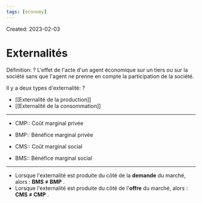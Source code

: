 ```yaml
---
tags: [economy]
---
```

Created: 2023-02-03

# Externalités
Définition:
?
L'effet de l'acte d'un agent économique sur un tiers ou sur la société sans que l'agent ne prenne en compte la participation de la société.
<!--SR:!2023-11-13,54,170-->

Il y a deux types d'externalité:
?
- [[Externalité de la production]]
- [[Externalité de la consommation]]
<!--SR:!2024-04-24,284,270-->

---
- CMP:: Coût marginal privée
<!--SR:!2023-11-06,176,270-->
- BMP:: Bénéfice marginal privée
<!--SR:!2023-11-04,167,250-->
- CMS:: Coût marginal social
<!--SR:!2024-02-20,242,270-->
- BMS:: Bénéfice marginal social
<!--SR:!2024-01-10,93,290-->

---

- Lorsque l'externalité est produite du côté de la **demande** du marché, alors : **BMS ≠ BMP** .
- Lorsque l'externalité est produite du côté de l'**offre** du marché, alors : **CMS ≠ CMP** .